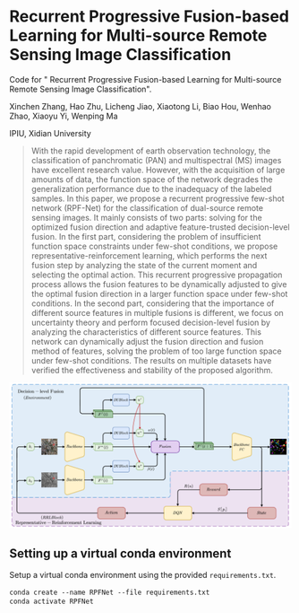 # Recurrent Progressive Fusion-based Learning for Multi-source Remote Sensing Image Classification

Code for " Recurrent Progressive Fusion-based Learning for Multi-source Remote Sensing Image Classification".

Xinchen Zhang, Hao Zhu,  Licheng Jiao,  Xiaotong Li, Biao Hou, Wenhao Zhao, Xiaoyu Yi, Wenping Ma

IPIU, Xidian University

> With the rapid development of earth observation technology, the classification of panchromatic (PAN) and multispectral (MS) images have excellent research value. However, with the acquisition of large amounts of data, the function space of the network degrades the generalization performance due to the inadequacy of the labeled samples. In this paper, we propose a recurrent progressive few-shot network (RPF-Net) for the classification of dual-source remote sensing images. It mainly consists of two parts: solving for the optimized fusion direction and adaptive feature-trusted decision-level fusion. In the first part, considering the problem of insufficient function space constraints under few-shot conditions, we propose representative-reinforcement learning, which performs the next fusion step by analyzing the state of the current moment and selecting the optimal action. This recurrent progressive propagation process allows the fusion features to be dynamically adjusted to give the optimal fusion direction in a larger function space under few-shot conditions. In the second part, considering that the importance of different source features in multiple fusions is different, we focus on uncertainty theory and perform focused decision-level fusion by analyzing the characteristics of different source features. This network can dynamically adjust the fusion direction and fusion method of features, solving the problem of too large function space under few-shot conditions. The results on multiple datasets have verified the effectiveness and stability of the proposed algorithm.

![](./assets/net.png)

## Setting up a virtual conda environment

Setup a virtual conda environment using the provided `requirements.txt`.

```
conda create --name RPFNet --file requirements.txt
conda activate RPFNet
```
